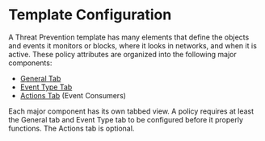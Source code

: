 # Template Configuration

A Threat Prevention template has many elements that define the objects and events it monitors or
blocks, where it looks in networks, and when it is active. These policy attributes are organized
into the following major components:

- [General Tab](/docs/threatprevention/7.4/admin/templates/general.md)
- [Event Type Tab](/docs/threatprevention/7.4/admin/templates/eventtype.md)
- [Actions Tab](/docs/threatprevention/7.4/admin/templates/actions.md)
  (Event Consumers)

Each major component has its own tabbed view. A policy requires at least the General tab and Event
Type tab to be configured before it properly functions. The Actions tab is optional.
